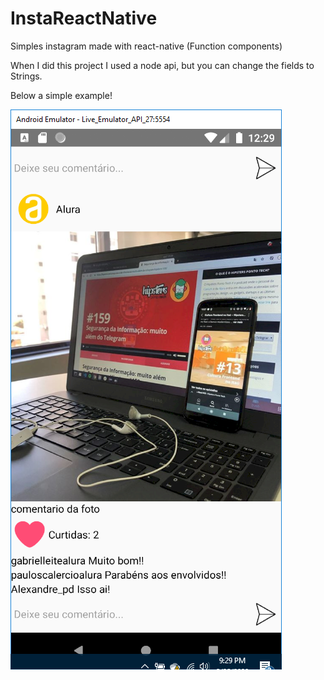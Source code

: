 # InstaReactNative
Simples instagram made with react-native (Function components)

When I did this project I used a node api, but you can change the fields to Strings.

Below a simple example!

![GitHub Logo](/res/img/InstaReactNative.png)
